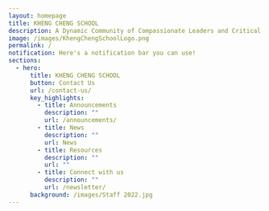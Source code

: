 ```yaml
---
layout: homepage
title: KHENG CHENG SCHOOL
description: A Dynamic Community of Compassionate Leaders and Critical Thinkers.
image: /images/KhengChengSchoolLogo.png
permalink: /
notification: Here's a notification bar you can use!
sections:
  - hero:
      title: KHENG CHENG SCHOOL
      button: Contact Us
      url: /contact-us/
      key_highlights:
        - title: Announcements
          description: ""
          url: /announcements/
        - title: News
          description: ""
          url: News
        - title: Resources
          description: ""
          url: ""
        - title: Connect with us
          description: ""
          url: /newsletter/
      background: /images/Staff 2022.jpg
---
```

